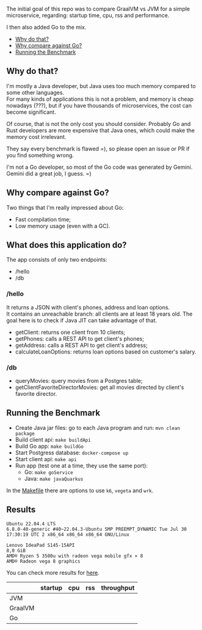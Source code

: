 The initial goal of this repo was to compare GraalVM vs JVM for
a simple microservice, regarding: startup time, cpu, rss and performance.

I then also added Go to the mix.


  - [Why do that?](#why-do-that)
  - [Why compare against Go?](#why-compare-against-go)
  - [Running the Benchmark](#running-the-benchmark)

## Why do that?

I'm mostly a Java developer, but Java uses too much memory compared to
some other languages.<br>
For many kinds of applications this is not a problem, and memory is
cheap nowadays (???), but if you have thousands of microservices,
the cost can become significant.

Of course, that is not the only cost you should consider. Probably
Go and Rust developers are more expensive that Java ones,
which could make the memory cost irrelevant.

They say every benchmark is flawed =), so please open an issue or PR
if you find something wrong.

I'm not a Go developer, so most of the Go code was generated by Gemini.<br>
Gemini did a great job, I guess. =)<br>

## Why compare against Go?

Two things that I'm really impressed about Go:
  - Fast compilation time;
  - Low memory usage (even with a GC).

## What does this application do?

The app consists of only two endpoints:
  - /hello
  - /db

### /hello

It returns a JSON with client's phones, address and loan options.<br>
It contains an unreachable branch: all clients are at least 18 years old.
The goal here is to check if Java JIT can take advantage of that.

  - getClient: returns one client from 10 clients;
  - getPhones: calls a REST API to get client's phones;
  - getAddress: calls a REST API to get client's address;
  - calculateLoanOptions: returns loan options based on customer's salary.

### /db

- queryMovies: query movies from a Postgres table;
- getClientFavoriteDirectorMovies: get all movies directed by client's favorite director.


## Running the Benchmark

- Create Java jar files: go to each Java program and run: `mvn clean package`
- Build client api: `make buildApi`
- Build Go app: `make buildGo`
- Start Postgress database: `docker-compose up`
- Start client api: `make api`
- Run app (test one at a time, they use the same port):
  - Go: `make goService`
  - Java: `make javaQuarkus`

In the [Makefile](Makefile) there are options to use `k6`, `vegeta` and `wrk`.


## Results

```
Ubuntu 22.04.4 LTS
6.8.0-40-generic #40~22.04.3-Ubuntu SMP PREEMPT_DYNAMIC Tue Jul 30 17:30:19 UTC 2 x86_64 x86_64 x86_64 GNU/Linux

Lenovo IdeaPad S145-15API
8,0 GiB
AMD® Ryzen 5 3500u with radeon vega mobile gfx × 8
AMD® Radeon vega 8 graphics
```

You can check more results for [here](perf-stat-java-native-vs-jvm.md).

|| startup | cpu | rss | throughput |
|---|---|---|---|---|
|JVM|      |     |     |           |
|GraalVM|      |     |     |           |
|Go|      |     |     |           |
